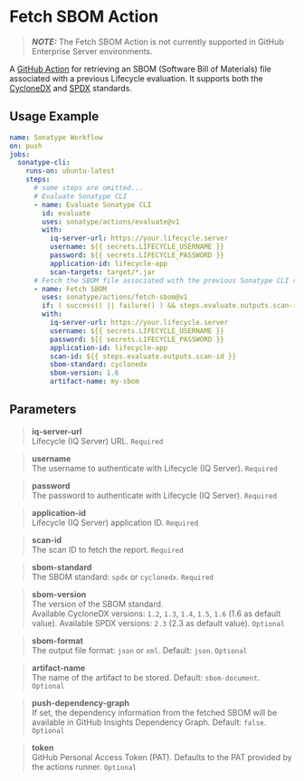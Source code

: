 <!--

     Copyright (c) 2023-present Sonatype, Inc. All rights reserved.
     Includes the third-party code listed at https://links.sonatype.com/products/clm/attributions.
     "Sonatype" is a trademark of Sonatype, Inc.

-->

# Fetch SBOM Action

> **_NOTE:_** The Fetch SBOM Action is not currently supported in GitHub Enterprise Server environments.

A [GitHub Action](https://github.com/features/actions) for retrieving an SBOM (Software Bill of Materials) file
associated with a previous Lifecycle evaluation. It supports both the [CycloneDX](https://cyclonedx.org/) and
[SPDX](https://spdx.dev/) standards.

## Usage Example

```yaml
name: Sonatype Workflow
on: push
jobs:
  sonatype-cli:
    runs-on: ubuntu-latest
    steps:
      # some steps are omitted...
      # Evaluate Sonatype CLI
      - name: Evaluate Sonatype CLI
        id: evaluate
        uses: sonatype/actions/evaluate@v1
        with:
          iq-server-url: https://your.lifecycle.server
          username: ${{ secrets.LIFECYCLE_USERNAME }}
          password: ${{ secrets.LIFECYCLE_PASSWORD }}
          application-id: lifecycle-app
          scan-targets: target/*.jar
      # Fetch the SBOM file associated with the previous Sonatype CLI run
      - name: Fetch SBOM
        uses: sonatype/actions/fetch-sbom@v1
        if: ( success() || failure() ) && steps.evaluate.outputs.scan-id
        with:
          iq-server-url: https://your.lifecycle.server
          username: ${{ secrets.LIFECYCLE_USERNAME }}
          password: ${{ secrets.LIFECYCLE_PASSWORD }}
          application-id: lifecycle-app
          scan-id: ${{ steps.evaluate.outputs.scan-id }}
          sbom-standard: cyclonedx
          sbom-version: 1.6
          artifact-name: my-sbom
```

## Parameters

> **iq-server-url**\
> Lifecycle (IQ Server) URL. `Required`

> **username**\
> The username to authenticate with Lifecycle (IQ Server). `Required`

> **password**\
> The password to authenticate with Lifecycle (IQ Server). `Required`

> **application-id**\
> Lifecycle (IQ Server) application ID. `Required`

> **scan-id**\
> The scan ID to fetch the report. `Required`

> **sbom-standard**\
> The SBOM standard: `spdx` or `cyclonedx`. `Required`

> **sbom-version**\
> The version of the SBOM standard.\
> Available CycloneDX versions: `1.2`, `1.3`, `1.4`, `1.5`, `1.6` (1.6 as default value). Available SPDX versions: `2.3`
> (2.3 as default value). `Optional`

> **sbom-format**\
> The output file format: `json` or `xml`. Default: `json`. `Optional`

> **artifact-name**\
> The name of the artifact to be stored. Default: `sbom-document`. `Optional`

> **push-dependency-graph**\
> If set, the dependency information from the fetched SBOM will be available in GitHub Insights Dependency Graph.
> Default: `false`. `Optional`

> **token**\
> GitHub Personal Access Token (PAT). Defaults to the PAT provided by the actions runner. `Optional`
